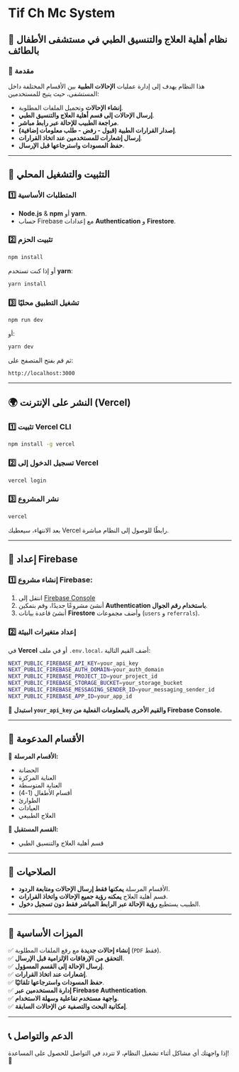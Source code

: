 # Tif Ch Mc System

## 📌 نظام أهلية العلاج والتنسيق الطبي في مستشفى الأطفال بالطائف

### **🚀 مقدمة**
هذا النظام يهدف إلى إدارة عمليات **الإحالات الطبية** بين الأقسام المختلفة داخل المستشفى، حيث يتيح للمستخدمين:
- **إنشاء الإحالات** وتحميل الملفات المطلوبة.
- **إرسال الإحالات إلى قسم أهلية العلاج والتنسيق الطبي**.
- **مراجعة الطبيب للإحالة عبر رابط مباشر**.
- **إصدار القرارات الطبية (قبول - رفض - طلب معلومات إضافية)**.
- **إرسال إشعارات للمستخدمين عند اتخاذ القرارات**.
- **حفظ المسودات واسترجاعها قبل الإرسال**.

---

## 🔧 **التثبيت والتشغيل المحلي**

### **1️⃣ المتطلبات الأساسية**
- **Node.js** & **npm** أو **yarn**.
- حساب Firebase مع إعدادات **Authentication** و **Firestore**.

### **2️⃣ تثبيت الحزم**
```sh
npm install
```
أو إذا كنت تستخدم **yarn**:
```sh
yarn install
```

### **3️⃣ تشغيل التطبيق محليًا**
```sh
npm run dev
```
أو:
```sh
yarn dev
```
ثم قم بفتح المتصفح على:
```
http://localhost:3000
```

---

## 🌍 **النشر على الإنترنت (Vercel)**
### **1️⃣ تثبيت Vercel CLI**
```sh
npm install -g vercel
```

### **2️⃣ تسجيل الدخول إلى Vercel**
```sh
vercel login
```

### **3️⃣ نشر المشروع**
```sh
vercel
```
بعد الانتهاء، سيعطيك Vercel رابطًا للوصول إلى النظام مباشرة.

---

## 🔑 **إعداد Firebase**
### **1️⃣ إنشاء مشروع Firebase:**
1. انتقل إلى [Firebase Console](https://console.firebase.google.com/)
2. أنشئ مشروعًا جديدًا، وقم بتمكين **Authentication باستخدام رقم الجوال**.
3. أنشئ قاعدة بيانات **Firestore** وأضف مجموعات (`users` و `referrals`).

### **2️⃣ إعداد متغيرات البيئة**
في **Vercel** أو في ملف `.env.local`، أضف القيم التالية:
```sh
NEXT_PUBLIC_FIREBASE_API_KEY=your_api_key
NEXT_PUBLIC_FIREBASE_AUTH_DOMAIN=your_auth_domain
NEXT_PUBLIC_FIREBASE_PROJECT_ID=your_project_id
NEXT_PUBLIC_FIREBASE_STORAGE_BUCKET=your_storage_bucket
NEXT_PUBLIC_FIREBASE_MESSAGING_SENDER_ID=your_messaging_sender_id
NEXT_PUBLIC_FIREBASE_APP_ID=your_app_id
```
📌 **استبدل `your_api_key` والقيم الأخرى بالمعلومات الفعلية من Firebase Console.**

---

## 🏥 **الأقسام المدعومة**
🔹 **الأقسام المرسلة:**
- الحضانة
- العناية المركزة
- العناية المتوسطة
- أقسام الأطفال (1-4)
- الطوارئ
- العيادات
- العلاج الطبيعي

🔹 **القسم المستقبل:**
- قسم أهلية العلاج والتنسيق الطبي

---

## 🎯 **الصلاحيات**
- الأقسام المرسلة **يمكنها فقط إرسال الإحالات ومتابعة الردود**.
- قسم أهلية العلاج **يمكنه رؤية جميع الإحالات واتخاذ القرارات**.
- الطبيب يستطيع **رؤية الإحالة عبر الرابط المباشر فقط دون تسجيل دخول**.

---

## 📌 **الميزات الأساسية**
✅ **إنشاء إحالات جديدة** مع رفع الملفات المطلوبة (`PDF` فقط).  
✅ **التحقق من الإرفاقات الإلزامية قبل الإرسال**.  
✅ **إرسال الإحالة إلى القسم المسؤول**.  
✅ **إشعارات عند اتخاذ القرارات**.  
✅ **حفظ المسودات واسترجاعها تلقائيًا**.  
✅ **إدارة المستخدمين عبر Firebase Authentication**.  
✅ **واجهة مستخدم تفاعلية وسهلة الاستخدام**.  
✅ **إمكانية البحث والتصفية عن الإحالات السابقة**.  

---

## 📞 **الدعم والتواصل**
إذا واجهتك أي مشاكل أثناء تشغيل النظام، لا تتردد في التواصل للحصول على المساعدة! 🚀
